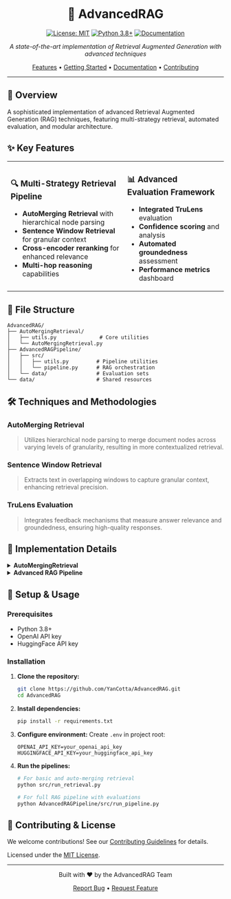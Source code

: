<div align="center">

# 🚀 AdvancedRAG

[![License: MIT](https://img.shields.io/badge/License-MIT-yellow.svg)](https://opensource.org/licenses/MIT)
[![Python 3.8+](https://img.shields.io/badge/python-3.8+-blue.svg)](https://www.python.org/downloads/)
[![Documentation](https://img.shields.io/badge/docs-latest-brightgreen.svg)](https://github.com/YanCotta/AdvancedRAG/wiki)

*A state-of-the-art implementation of Retrieval Augmented Generation with advanced techniques*

[Features](#key-features) • [Getting Started](#setup--usage) • [Documentation](#file-structure) • [Contributing](#contributing--license)

</div>

---

## 🎯 Overview
A sophisticated implementation of advanced Retrieval Augmented Generation (RAG) techniques, featuring multi-strategy retrieval, automated evaluation, and modular architecture.

## ✨ Key Features
<table>
<tr>
<td>

### 🔍 Multi-Strategy Retrieval Pipeline
- **AutoMerging Retrieval** with hierarchical node parsing
- **Sentence Window Retrieval** for granular context
- **Cross-encoder reranking** for enhanced relevance
- **Multi-hop reasoning** capabilities

</td>
<td>

### 📊 Advanced Evaluation Framework
- **Integrated TruLens** evaluation
- **Confidence scoring** and analysis
- **Automated groundedness** assessment
- **Performance metrics** dashboard

</td>
</tr>
</table>

## 📁 File Structure
```
AdvancedRAG/
├── AutoMergingRetrieval/
│   ├── utils.py              # Core utilities
│   └── AutoMergingRetrieval.py
├── AdvancedRAGPipeline/
│   ├── src/
│   │   ├── utils.py         # Pipeline utilities
│   │   └── pipeline.py      # RAG orchestration
│   └── data/                # Evaluation sets
└── data/                    # Shared resources
```

## 🛠️ Techniques and Methodologies

### AutoMerging Retrieval
> Utilizes hierarchical node parsing to merge document nodes across varying levels of granularity, resulting in more contextualized retrieval.

### Sentence Window Retrieval
> Extracts text in overlapping windows to capture granular context, enhancing retrieval precision.

### TruLens Evaluation
> Integrates feedback mechanisms that measure answer relevance and groundedness, ensuring high-quality responses.

## 🔧 Implementation Details

<details>
<summary><b>AutoMergingRetrieval</b></summary>

- Implements dynamic node size adjustment
- Uses similarity-based merging strategies
- Supports customizable merging thresholds
</details>

<details>
<summary><b>Advanced RAG Pipeline</b></summary>

- Integrates multiple retrieval strategies
- Features automated evaluation loops
- Provides detailed performance metrics
</details>

## 🚦 Setup & Usage

### Prerequisites
- Python 3.8+
- OpenAI API key
- HuggingFace API key

### Installation

1. **Clone the repository:**
   ```bash
   git clone https://github.com/YanCotta/AdvancedRAG.git
   cd AdvancedRAG
   ```

2. **Install dependencies:**
   ```bash
   pip install -r requirements.txt
   ```

3. **Configure environment:**
   Create `.env` in project root:
   ```env
   OPENAI_API_KEY=your_openai_api_key
   HUGGINGFACE_API_KEY=your_huggingface_api_key
   ```

4. **Run the pipelines:**
   ```bash
   # For basic and auto-merging retrieval
   python src/run_retrieval.py

   # For full RAG pipeline with evaluations
   python AdvancedRAGPipeline/src/run_pipeline.py
   ```

## 📝 Contributing & License
We welcome contributions! See our [Contributing Guidelines](CONTRIBUTING.md) for details.

Licensed under the [MIT License](LICENSE).

---

<div align="center">
<p>Built with ❤️ by the AdvancedRAG Team</p>

[Report Bug](https://github.com/YanCotta/AdvancedRAG/issues) • [Request Feature](https://github.com/YanCotta/AdvancedRAG/issues)
</div>